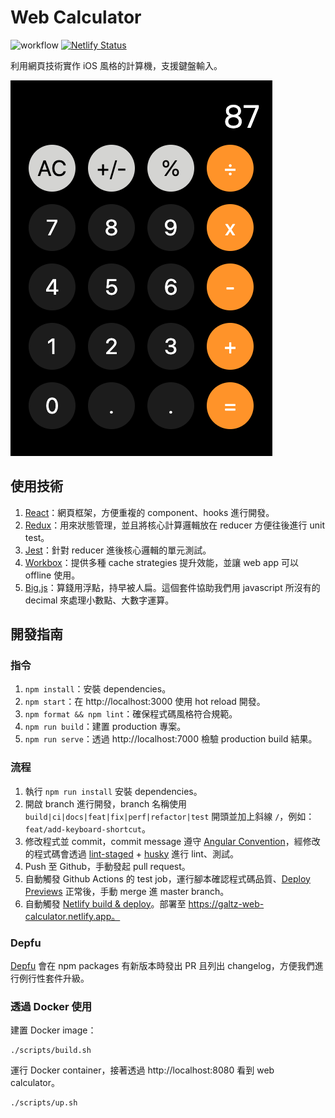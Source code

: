 # Web Calculator

![workflow](https://github.com/YogaPan/web-calculator/actions/workflows/main.yml/badge.svg) [![Netlify Status](https://api.netlify.com/api/v1/badges/131d9399-eb17-41a5-9e1d-72a6cfd5cb53/deploy-status)](https://app.netlify.com/sites/galtz-web-calculator/deploys)

利用網頁技術實作 iOS 風格的計算機，支援鍵盤輸入。

![screenshot](./docs/images/screenshot.png)

## 使用技術

1. [React](https://reactjs.org/)：網頁框架，方便重複的 component、hooks 進行開發。
2. [Redux](https://redux.js.org/)：用來狀態管理，並且將核心計算邏輯放在 reducer 方便往後進行 unit test。
3. [Jest](https://jestjs.io/)：針對 reducer 進後核心邏輯的單元測試。
4. [Workbox](https://developers.google.com/web/tools/workbox)：提供多種 cache strategies 提升效能，並讓 web app 可以 offline 使用。
5. [Big.js](https://github.com/MikeMcl/big.js/)：算錢用浮點，持早被人扁。這個套件協助我們用 javascript 所沒有的 decimal 來處理小數點、大數字運算。

## 開發指南

### 指令

1. `npm install`：安裝 dependencies。
2. `npm start`：在 http://localhost:3000 使用 hot reload 開發。
3. `npm format && npm lint`：確保程式碼風格符合規範。
4. `npm run build`：建置 production 專案。
5. `npm run serve`：透過 http://localhost:7000 檢驗 production build 結果。

### 流程

1. 執行 `npm run install` 安裝 dependencies。
2. 開啟 branch 進行開發，branch 名稱使用 `build|ci|docs|feat|fix|perf|refactor|test` 開頭並加上斜線 `/`，例如：`feat/add-keyboard-shortcut`。
3. 修改程式並 commit，commit message 遵守 [Angular Convention](https://github.com/angular/angular/blob/master/CONTRIBUTING.md)，經修改的程式碼會透過 [lint-staged](https://github.com/okonet/lint-staged) + [husky](https://github.com/typicode/husky) 進行 lint、測試。
4. Push 至 Github，手動發起 pull request。
5. 自動觸發 Github Actions 的 test job，運行腳本確認程式碼品質、[Deploy Previews](https://docs.netlify.com/site-deploys/deploy-previews/) 正常後，手動 merge 進 master branch。
6. 自動觸發 [Netlify build & deploy](https://docs.netlify.com/configure-builds/get-started/)。部署至 https://galtz-web-calculator.netlify.app。

### Depfu

[Depfu](https://depfu.com/) 會在 npm packages 有新版本時發出 PR 且列出 changelog，方便我們進行例行性套件升級。

### 透過 Docker 使用

建置 Docker image：

```shell
./scripts/build.sh
```

運行 Docker container，接著透過 http://localhost:8080 看到 web calculator。

```shell
./scripts/up.sh
```
